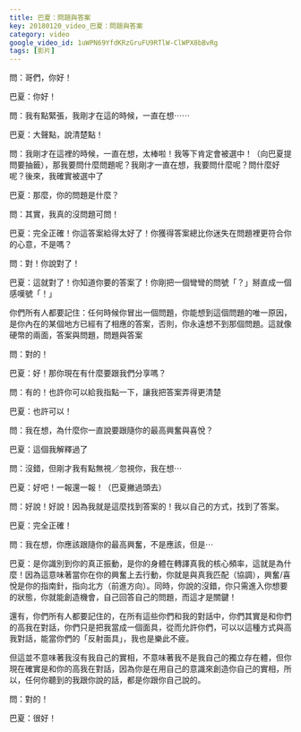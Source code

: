 ```yaml
---
title: 巴夏：問題與答案
key: 20180120_video_巴夏：問題與答案
category: video
google_video_id: 1uWPN69YfdKRzGruFU9RTlW-ClWPX8bBvRg
tags: [影片]
---
```


問：哥們，你好！

巴夏：你好！

問：我有點緊張，我剛才在這的時候，一直在想⋯⋯

巴夏：大聲點，說清楚點！

問：我剛才在這裡的時候，一直在想，太棒啦！我等下肯定會被選中！（向巴夏提問要抽籤），那我要問什麼問題呢？我剛才一直在想，我要問什麼呢？問什麼好呢？後來，我確實被選中了

巴夏：那麼，你的問題是什麼？

問：其實，我真的沒問題可問！

巴夏：完全正確！你這答案給得太好了！你獲得答案總比你迷失在問題裡更符合你的心意，不是嗎？

問：對！你說對了！

巴夏：這就對了！你知道你要的答案了！你剛把一個彎彎的問號「？」掰直成一個感嘆號「！」

你們所有人都要記住：任何時候你冒出一個問題，你能想到這個問題的唯一原因，是你內在的某個地方已經有了相應的答案，否則，你永遠想不到那個問題。這就像硬幣的兩面，答案與問題，問題與答案

問：對的！

巴夏：好！那你現在有什麼要跟我們分享嗎？

問：有的！也許你可以給我指點一下，讓我把答案弄得更清楚

巴夏：也許可以！

問：我在想，為什麼你一直說要跟隨你的最高興奮與喜悅？

巴夏：這個我解釋過了

問：沒錯，但剛才我有點無視／忽視你，我在想⋯

巴夏：好吧！一報還一報！（巴夏撇過頭去）

問：好說！好說！因為我就是這麼找到答案的！我以自己的方式，找到了答案。

巴夏：完全正確！

問：我在想，你應該跟隨你的最高興奮，不是應該，但是⋯

巴夏：是你識別到你的真正振動，是你的身體在轉譯真我的核心頻率，這就是為什麼！因為這意味著當你在你的興奮上去行動，你就是與真我匹配（協調），興奮/喜悅是你的指南針，指向北方（前進方向）。同時，你說的沒錯，你只需進入你想要的狀態，你就能創造機會，自己回答自己的問題，而這才是關鍵！

還有，你們所有人都要記住的，在所有這些你們和我的對話中，你們其實是和你們的高我在對話，你們只是把我當成一個面具，從而允許你們，可以以這種方式與高我對話，能當你們的「反射面具」，我也是樂此不疲。

但這並不意味著我沒有我自己的實相，不意味著我不是我自己的獨立存在體，但你現在確實是和你的高我在對話，因為你是在用自己的意識來創造你自己的實相，所以，任何你聽到的我跟你說的話，都是你跟你自己說的。

問：對的！

巴夏：很好！
